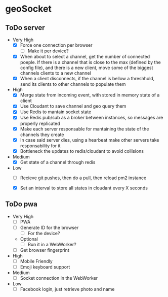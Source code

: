 # geoSocket

## ToDo server
- Very High
	- [x] Force one connection per browser
		- [ ] Make it per device?
	- [x] When about to select a channel, get the number of connected poeple. If there is a channel that is close to the max (defined by the config file), and there is a new client, move some of the biggest channels clients to a new channel
	- [x] When a client disconnects, if the channel is bellow a threshhold, send its clients to other channels to populate them
- High
	- [x] Merge state from incoming event, with stored in memory state of a client
	- [x] Use Cloudant to save channel and geo query them
	- [x] Use Redis to mantain socket state
	- [x] Use Redis pub/sub as a broker between instances, so messages are properly replicated
	- [x] Make each server responsable for mantaining the state of the channels they create
	- [x] In case said server dies, using a hearbeat make other servers take responsability for it
	- [x] Bottleneck the updates to redis/cloudant to avoid collisions 
- Medium
	- [x] Get state of a channel through redis
- Low
	- [ ] Recieve git pushes, then do a pull, then reload pm2 instance
	- [x] Set an interval to store all states in cloudant every X seconds

	
## ToDo pwa
- Very High
	- [ ] PWA
	- [ ] Generate ID for the browser 
		- [ ] For the device?
	- Optional
		- [ ] Run it in a WebWorker?
	- [ ] Get browser fingerprint
- High
	- [ ] Mobile Friendly
	- [ ] Emoji keyboard support
- Medium
	- [ ] Socket connection in the WebWorker
- Low
	- [ ] Facebook login, just retrieve photo and name
